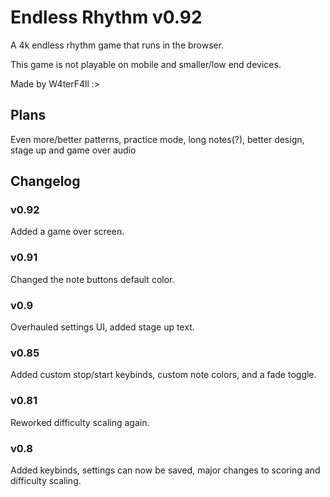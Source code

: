 # Endless Rhythm v0.92

A 4k endless rhythm game that runs in the browser.

This game is not playable on mobile and smaller/low end devices.

Made by W4terF4ll :>

## Plans

Even more/better patterns, practice mode, long notes(?), better design, stage up and game over audio

## Changelog

### v0.92
Added a game over screen.
### v0.91
Changed the note buttons default color.
### v0.9
Overhauled settings UI, added stage up text.
### v0.85
Added custom stop/start keybinds, custom note colors, and a fade toggle.
### v0.81
Reworked difficulty scaling again.
### v0.8 
Added keybinds, settings can now be saved, major changes to scoring and difficulty scaling.
